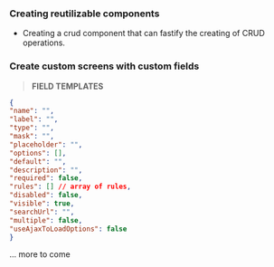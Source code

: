 ### Creating reutilizable components
- Creating a crud component that can fastify the creating of CRUD operations.


### Create custom screens with custom fields

> <b> FIELD TEMPLATES </b>
```json
{
"name": "",
"label": "",
"type": "",
"mask": "",
"placeholder": "",
"options": [],
"default": "",
"description": "",
"required": false,
"rules": [] // array of rules,
"disabled": false,
"visible": true,
"searchUrl": "",
"multiple": false,
"useAjaxToLoadOptions": false
}
```

... more to come
